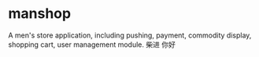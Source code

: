 manshop
=======

A men's store application, including pushing, payment, commodity display, shopping cart, user management module.
柴进 你好
